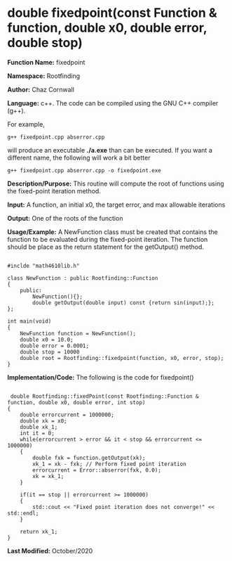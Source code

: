 # double fixedpoint(const Function & function, double x0, double error, double stop)

**Function Name:**           fixedpoint

**Namespace:**               Rootfinding

**Author:** Chaz Cornwall

**Language:** c++. The code can be compiled using the GNU C++ compiler (g++).

For example,

    g++ fixedpoint.cpp abserror.cpp

will produce an executable **./a.exe** than can be executed. If you want a different name, the following will work a bit
better

    g++ fixedpoint.cpp abserror.cpp -o fixedpoint.exe

**Description/Purpose:** This routine will compute the root of functions using the fixed-point iteration method. 

**Input:** A function, an initial x0, the target error, and max allowable iterations

**Output:** One of the roots of the function

**Usage/Example:** A NewFunction class must be created that contains the function to be evaluated during the fixed-point iteration. The function should be place as the return
 statement for the getOutput() method.

<pre><code> 
#inclde "math4610lib.h" 

class NewFunction : public Rootfinding::Function
{
    public:
        NewFunction(){}; 
        double getOutput(double input) const {return sin(input);};
};

int main(void)
{
    NewFunction function = NewFunction();
    double x0 = 10.0;
    double error = 0.0001;
    double stop = 10000
    double root = Rootfinding::fixedpoint(function, x0, error, stop);
}
</pre></code>

**Implementation/Code:** The following is the code for fixedpoint()

<pre><code>
 double Rootfinding::fixedPoint(const Rootfinding::Function & function, double x0, double error, int stop)
{
    double errorcurrent = 1000000;
    double xk = x0;
    double xk_1;
    int it = 0;
    while(errorcurrent > error && it < stop && errorcurrent <= 1000000)
    {
        double fxk = function.getOutput(xk);
        xk_1 = xk - fxk; // Perform fixed point iteration
        errorcurrent = Error::abserror(fxk, 0.0);
        xk = xk_1;
    }

    if(it == stop || errorcurrent >= 1000000)
    {
        std::cout << "Fixed point iteration does not converge!" << std::endl;
    }

    return xk_1;
}
</pre></code>

**Last Modified:** October/2020
